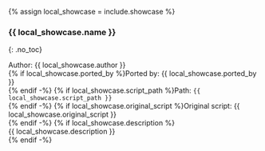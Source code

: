 {% assign local_showcase = include.showcase %}
### {{ local_showcase.name }}
{: .no_toc}

Author: {{ local_showcase.author }}  
{% if local_showcase.ported_by %}Ported by: {{ local_showcase.ported_by }}<br/>{% endif -%}
{% if local_showcase.script_path %}Path: `{{ local_showcase.script_path }}`<br/>{% endif -%}
{% if local_showcase.original_script %}Original script: {{ local_showcase.original_script }}<br/>{% endif -%}
{% if local_showcase.description %}<br/>{{ local_showcase.description  }}<br/>{% endif -%}
